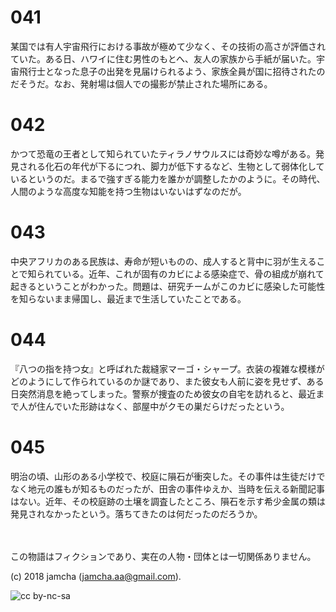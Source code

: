 

# 041

某国では有人宇宙飛行における事故が極めて少なく、その技術の高さが評価されていた。ある日、ハワイに住む男性のもとへ、友人の家族から手紙が届いた。宇宙飛行士となった息子の出発を見届けられるよう、家族全員が国に招待されたのだそうだ。なお、発射場は個人での撮影が禁止された場所にある。  


# 042

かつて恐竜の王者として知られていたティラノサウルスには奇妙な噂がある。発見される化石の年代が下るにつれ、脚力が低下するなど、生物として弱体化しているというのだ。まるで強すぎる能力を誰かが調整したかのように。その時代、人間のような高度な知能を持つ生物はいないはずなのだが。  


# 043

中央アフリカのある民族は、寿命が短いものの、成人すると背中に羽が生えることで知られている。近年、これが固有のカビによる感染症で、骨の組成が崩れて起きるということがわかった。問題は、研究チームがこのカビに感染した可能性を知らないまま帰国し、最近まで生活していたことである。  


# 044

『八つの指を持つ女』と呼ばれた裁縫家マーゴ・シャープ。衣装の複雑な模様がどのようにして作られているのか謎であり、また彼女も人前に姿を見せず、ある日突然消息を絶ってしまった。警察が捜査のため彼女の自宅を訪れると、最近まで人が住んでいた形跡はなく、部屋中がクモの巣だらけだったという。  


# 045

明治の頃、山形のある小学校で、校庭に隕石が衝突した。その事件は生徒だけでなく地元の誰もが知るものだったが、田舎の事件ゆえか、当時を伝える新聞記事はない。近年、その校庭跡の土壌を調査したところ、隕石を示す希少金属の類は発見されなかったという。落ちてきたのは何だったのだろうか。  

<br>  
<br>  
この物語はフィクションであり、実在の人物・団体とは一切関係ありません。  

(c) 2018 jamcha (jamcha.aa@gmail.com).  

![cc by-nc-sa](https://i.creativecommons.org/l/by-nc-sa/4.0/88x31.png)  

